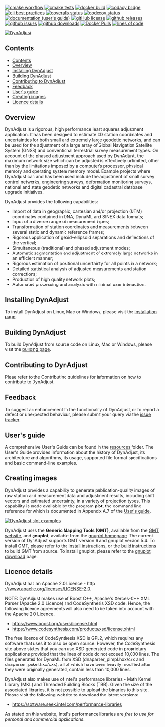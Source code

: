 [![cmake workflow](https://github.com/geoscienceaustralia/DynAdjust/actions/workflows/cmake_release.yml/badge.svg)](https://github.com/geoscienceaustralia/DynAdjust/actions/workflows/cmake_release.yml)
[![cmake tests](https://github.com/geoscienceaustralia/DynAdjust/actions/workflows/test_coverage.yml/badge.svg)](https://github.com/geoscienceaustralia/DynAdjust/actions/workflows/test_coverage.yml)
[![docker build](https://github.com/icsm-au/DynAdjust/actions/workflows/docker.yml/badge.svg)](https://github.com/icsm-au/DynAdjust/actions/workflows/docker.yml)
[![codacy badge](https://img.shields.io/codacy/grade/a3944cda0c72445f8a13b1f82b64f714)](https://app.codacy.com/gh/icsm-au/DynAdjust/dashboard)
[![cii best practices](https://img.shields.io/badge/cii%20best%20practices-passing-success)](https://bestpractices.coreinfrastructure.org/projects/4894)
[![coveralls status](https://img.shields.io/coveralls/github/GeoscienceAustralia/DynAdjust)](https://coveralls.io/github/GeoscienceAustralia/DynAdjust)
[![codecov status](https://img.shields.io/codecov/c/github/icsm-au/dynadjust)](https://codecov.io/gh/icsm-au/DynAdjust)
[![documentation (user's guide)](https://img.shields.io/badge/docs-usersguide-blue.svg)](https://github.com/geoscienceaustralia/DynAdjust/raw/master/resources/DynAdjust%20Users%20Guide.pdf)
[![gitHub license](https://img.shields.io/badge/license-Apache-blue.svg)](https://raw.githubusercontent.com/geoscienceaustralia/DynAdjust/master/LICENSE)
[![github releases](https://img.shields.io/github/v/release/geoscienceaustralia/DynAdjust)](https://github.com/geoscienceaustralia/DynAdjust/releases)
[![github issues](https://img.shields.io/github/issues/geoscienceaustralia/DynAdjust.svg)](https://github.com/geoscienceaustralia/DynAdjust/issues)
[![github downloads](https://img.shields.io/github/downloads/geoscienceaustralia/DynAdjust/total)](https://tooomm.github.io/github-release-stats/?username=geoscienceaustralia&repository=DynAdjust&target=_blank)
[![Docker Pulls](https://img.shields.io/docker/pulls/icsm/dynadjust)](https://hub.docker.com/r/icsm/dynadjust)
[![lines of code](https://tokei.rs/b1/github/geoscienceaustralia/dynadjust)](https://github.com/geoscienceaustralia/DynAdjust/tree/master/dynadjust)




[![DynAdjust](https://github.com/icsm-au/DynAdjust/raw/master/resources/img/dynadjust-banner-sml.png)](https://github.com/icsm-au/dynadjust/releases)

## Contents

- [Contents](#contents)
- [Overview](#overview)
- [Installing DynAdjust](#installing-dynadjust)
- [Building DynAdjust](#building-dynadjust)
- [Contributing to DynAdjust](#contributing-to-dynadjust)
- [Feedback](#feedback)
- [User's guide](#users-guide)
- [Creating images](#creating-images)
- [Licence details](#licence-details)

## Overview

DynAdjust is a rigorous, high performance least squares adjustment application. It has been designed
to estimate 3D station coordinates and uncertainties for both small and extremely large geodetic networks,
and can be used for the adjustment of a large array of Global Navigation Satellite System
(GNSS) and conventional terrestrial survey measurement types. On account of the phased adjustment
approach used by DynAdjust, the maximum network size which can be adjusted is effectively
unlimited, other than by the limitations imposed by a computer’s processor, physical memory and
operating system memory model. Example projects where DynAdjust can and has been used include
the adjustment of small survey control networks, engineering surveys, deformation monitoring
surveys, national and state geodetic networks and digital cadastral database upgrade initiatives.

DynAdjust provides the following capabilities:

- Import of data in geographic, cartesian and/or projection (UTM) coordinates contained in DNA, DynaML and SINEX data formats;
- Input of a diverse range of measurement types;
- Transformation of station coordinates and measurements between several static and dynamic reference frames;
- Rigorous application of geoid–ellipsoid separations and deflections of the vertical;
- Simultaneous (traditional) and phased adjustment modes;
- Automatic segmentation and adjustment of extremely large networks in an efficient manner;
- Rigorous estimation of positional uncertainty for all points in a network;
- Detailed statistical analysis of adjusted measurements and station corrections;
- Production of high quality network plots;
- Automated processing and analysis with minimal user interaction.

## Installing DynAdjust

To install DynAdjust on Linux, Mac or Windows, please visit the [installation page](resources/INSTALLING.md).

## Building DynAdjust

To build DynAdjust from source code on Linux, Mac or Windows, please visit the [building page](resources/BUILDING.md).

## Contributing to DynAdjust

Pleae refer to the [Contributing guidelines](./.github/CONTRIBUTING.md) for information on how to contribute to DynAdjust.

## Feedback

To suggest an enhancement to the functionality of DynAdjust, or to report a defect or unexpected behaviour, please submit your query via the [issue tracker](https://github.com/icsm-au/dynadjust/issues).

## User's guide

A comprehensive User's Guide can be found in the [resources](https://github.com/icsm-au/DynAdjust/tree/master/resources) folder.  The User's Guide provides information about the history of DynAdjust, its architecture and algorithms, its usage, supported file format specifications and basic command-line examples.

## Creating images

DynAdjust provides a capability to generate publication-quality images of raw station and measurement data and adjustment results, including shift vectors and estimated uncertainty, in a variety of projection types. This capability is made available by the program **plot**, the command line reference for which is documented in Appendix A.7 of the [User's guide](#users-guide).

[![DynAdjust plot examples](https://raw.githubusercontent.com/icsm-au/DynAdjust/master/resources/img/dynadjust-plot-images.png)](https://github.com/icsm-au/dynadjust/releases)
  
DynAdjust uses the **Generic Mapping Tools (GMT)**, available from the [GMT website](https://www.generic-mapping-tools.org/download/), and **gnuplot**, available from the [gnuplot homepage](http://www.gnuplot.info/). The current version of DynAdjust supports GMT version 6 and gnuplot version 5.4. To install GMT, please refer to the [install instructions](https://github.com/GenericMappingTools/gmt/blob/master/INSTALL.md), or the [build instructions](https://github.com/GenericMappingTools/gmt/blob/master/BUILDING.md) to build GMT from source. To install gnuplot, please refer to the [gnuplot download](http://www.gnuplot.info/download.html) page.

## Licence details

DynAdjust has an Apache 2.0 Licence - http ://www.apache.org/licenses/LICENSE-2.0.

NOTE: DynAdjust makes use of Boost C++, Apache's Xerces-C++ XML Parser (Apache 2.0 Licence) and CodeSynthesis XSD code. Hence, the following licence agreements will also need to be taken into account with the Apache 2.0 Licence.

- <https://www.boost.org/users/license.html>
- <https://www.codesynthesis.com/products/xsd/license.xhtml>

The free licence of CodeSynthesis XSD is GPL2, which requires any software that uses it to also be open source.  However, the CodeSynthesis site above states that you can use XSD generated code in proprietary applications provided that the lines of code do not exceed 10,000 lines.  The files generated for DynaML from XSD (dnaparser_pimpl.hxx/cxx and dnaparser_pskel.hxx/cxx), all of which have been heavily modified after they were originally generated, contain less than 10,000 lines.

DynAdjust also makes use of Intel's performance libraries - Math Kernel Library (MKL) and Threaded Building Blocks (TBB). Given the size of the associated libraries, it is not possible to upload the binaries to this site. Please visit the following website to download the latest versions:

- <https://software.seek.intel.com/performance-libraries>

As stated on this website, Intel's performance libraries are _free to use for personal and commercial applications_.
